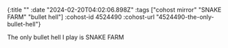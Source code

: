 {:title ""
 :date "2024-02-20T04:02:06.898Z"
 :tags ["cohost mirror" "SNAKE FARM" "bullet hell"]
 :cohost-id 4524490
 :cohost-url "4524490-the-only-bullet-hell"}

The only bullet hell I play is SNAKE FARM